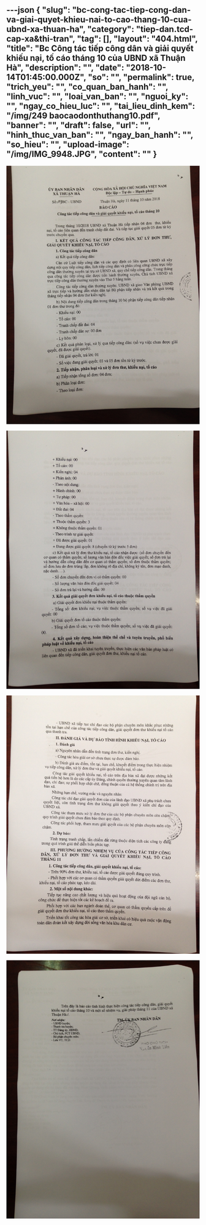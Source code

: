 ---json
{
    "slug": "bc-cong-tac-tiep-cong-dan-va-giai-quyet-khieu-nai-to-cao-thang-10-cua-ubnd-xa-thuan-ha",
    "category": "tiep-dan.tcd-cap-xa&thi-tran",
    "tag": [],
    "layout": "404.html",
    "title": "Bc Công tác tiếp công dân và giải quyết khiếu nại, tố cáo tháng 10 của UBND xã Thuận Hà",
    "description": "",
    "date": "2018-10-14T01:45:00.000Z",
    "so": "",
    "permalink": true,
    "trich_yeu": "",
    "co_quan_ban_hanh": "",
    "linh_vuc": "",
    "loai_van_ban": "",
    "nguoi_ky": "",
    "ngay_co_hieu_luc": "",
    "tai_lieu_dinh_kem": "/img/249 baocaodonthuthang10.pdf",
    "banner": "",
    "draft": false,
    "url": "",
    "hinh_thuc_van_ban": "",
    "ngay_ban_hanh": "",
    "so_hieu": "",
    "upload-image": "/img/IMG_9948.JPG",
    "__content__": ""
}
---
<p><img alt="" src="/img/IMG_9944.JPG" /></p>

<p><img alt="" src="/img/IMG_9945.JPG" /></p>

<p><img alt="" src="/img/IMG_9946.JPG" /></p>

<p><img alt="" src="/img/IMG_9948.JPG" /></p>

<p>&nbsp;</p>